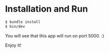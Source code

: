 # Installation and Run

```bash
$ bundle install
$ bin/dev
```

You will see that this app will run on port 5000. :)

Enjoy it!
